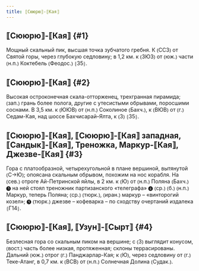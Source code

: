 ```yaml
---
title: ⟦Сююрю⟧-⟦Кая⟧
---
```

## ⟦Сююрю⟧-⟦Кая⟧ {#1}

Мощный скальный пик, высшая точка зубчатого гребня. К ⦅ССЗ⦆ от Святой горы, через глубокую седловину; в 1,2 км. к ⦅ЗЮЗ⦆ от ⦅юж.⦆ части ⦅н.п.⦆ Коктебель ⦅Феодос.⦆ ⦃З5⦄.

## ⟦Сююрю⟧-⟦Кая⟧ {#2}

Высокая остроконечная скала-отторженец, трехгранная пирамида; ⦅зап.⦆ грань более полога, другие с утесистыми обрывами, поросшими соснами. В 3,5 км. к ⦅ЮЮВ⦆ от ⦅н.п.⦆ Соколиное ⦅Бахч.⦆, к ⦅ВЮВ⦆ от ⦅г.⦆ Седам-Кая, над шоссе Бахчисарай–Ялта, к ⦅З⦆ ⦃З5⦄.

## ⟦Сююрю⟧-⟦Кая⟧, ⟦Сююрю⟧-⟦Кая⟧ западная, ⟦Сандык⟧-⟦Кая⟧, Треножка, Маркур-⟦Кая⟧, Джезве-⟦Кая⟧ {#3}

Гора с платообразной, четырехугольной в плане вершиной, вытянутой ⦅С→Ю⦆; опоясана скальным обрывом, похожим на нос корабля. На ⦅сев.⦆ отроге Ай-Петринской яйлы, в 2 км. к ⦅Ю⦆ от ⦅н.п.⦆ Поляна ⦅Бахч.⦆ ❸ на ней стоял треножник партизанского «телеграфа» ❹ ⦅ср.⦆ ⦅б.⦆ ⦅н.п.⦆ Маркур, теперь Поляна; ⦅ср.⦆ ⦅тюрк.⦆, ⦅иран.⦆ маркур – «винторогий козел»; ❺ ⦅тюрк.⦆ джезве – кофеварка – по сходству очертаний издалека ⦃Г14⦄.

## ⟦Сююрю⟧-⟦Кая⟧, ⟦Узун⟧-⟦Сырт⟧ {#4}

Безлесная гора со скальным пиком на вершине; с ⦅З⦆ выглядит конусом, ⦅вост.⦆ часть более низкая, протяженная; склоны террасированы. Дальний ⦅юж.⦆ отрог ⦅г.⦆ Панджарлар-Кая; к ⦅Ю⦆, через седловину от ⦅г.⦆ Теке-Атанг, в 0,7 км. к ⦅ВСВ⦆ от ⦅н.п.⦆ Солнечная Долина ⦅Судак.⦆.
